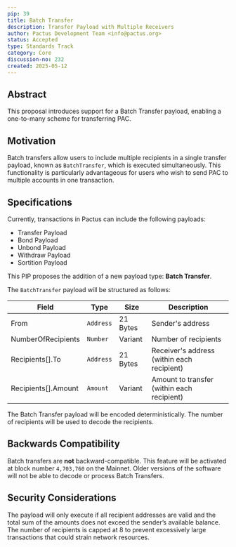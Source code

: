 ```yaml
---
pip: 39
title: Batch Transfer
description: Transfer Payload with Multiple Receivers
author: Pactus Development Team <info@pactus.org>
status: Accepted
type: Standards Track
category: Core
discussion-no: 232
created: 2025-05-12
---
```


## Abstract

This proposal introduces support for a Batch Transfer payload, enabling a one-to-many scheme for transferring PAC.

## Motivation

Batch transfers allow users to include multiple recipients in a single transfer payload, known as `BatchTransfer`,
which is executed simultaneously.
This functionality is particularly advantageous for users who wish to send PAC to multiple accounts in one transaction.

## Specifications

Currently, transactions in Pactus can include the following payloads:

- Transfer Payload
- Bond Payload
- Unbond Payload
- Withdraw Payload
- Sortition Payload

This PIP proposes the addition of a new payload type: **Batch Transfer**.

The `BatchTransfer` payload will be structured as follows:

| Field               | Type      | Size     | Description                                |
| ------------------- | --------- | -------- | ------------------------------------------ |
| From                | `Address` | 21 Bytes | Sender's address                           |
| NumberOfRecipients  | `Number`  | Variant  | Number of recipients                       |
| Recipients[].To     | `Address` | 21 Bytes | Receiver's address (within each recipient) |
| Recipients[].Amount | `Amount`  | Variant  | Amount to transfer (within each recipient) |

The Batch Transfer payload will be encoded deterministically.
The number of recipients will be used to decode the recipients.

## Backwards Compatibility

Batch transfers are **not** backward-compatible.
This feature will be activated at block number `4,703,760` on the Mainnet.
Older versions of the software will not be able to decode or process Batch Transfers.

## Security Considerations

The payload will only execute if all recipient addresses are valid and
the total sum of the amounts does not exceed the sender’s available balance.
The number of recipients is capped at 8 to prevent excessively large transactions that could strain network resources.
